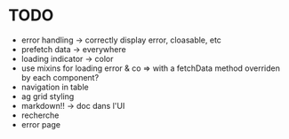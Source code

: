 # TODO

- error handling -> correctly display error, cloasable, etc
- prefetch data -> everywhere
- loading indicator -> color
- use mixins for loading error & co => with a fetchData method overriden by each component?
- navigation in table
- ag grid styling
- markdown!! -> doc dans l'UI
- recherche
- error page

